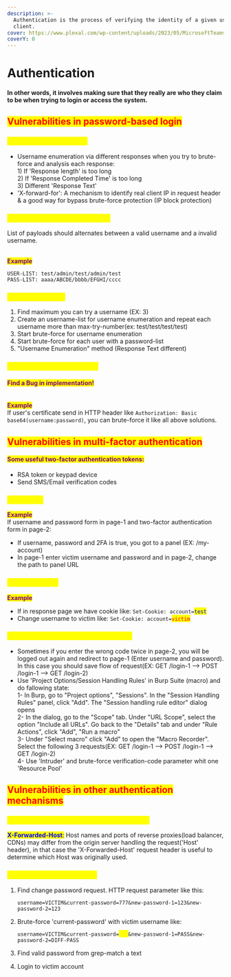 ```yaml
---
description: >-
  Authentication is the process of verifying the identity of a given user or
  client.
cover: https://www.plexal.com/wp-content/uploads/2023/05/MicrosoftTeams-image-171.png
coverY: 0
---
```


# Authentication

#### &#x20;In other words, it involves making sure that they really are who they claim to be when trying to login or access the system.

## <mark style="color:red;">Vulnerabilities in password-based login</mark>

### <mark style="color:yellow;">Username Enumeration</mark>

* Username enumeration via different responses when you try to brute-force and analysis each response:\
  &#x20;                   1\) If 'Response length' is too long\
  &#x20;                   2\) If 'Response Completed Time' is too long\
  &#x20;                   3\) Different 'Response Text'
* 'X-forward-for': A mechanism to identify real client IP in request header & a good way for bypass brute-force protection (IP block protection)

### <mark style="color:yellow;">Many failed request & IP Block</mark>

List of payloads should alternates between a valid username and a invalid username.

\
<mark style="color:purple;">**Example**</mark>

```
USER-LIST: test/admin/test/admin/test
PASS-LIST: aaaa/ABCDE/bbbb/EFGHI/cccc
```

### <mark style="color:yellow;">Account Locking</mark>

1. Find maximum you can try a username (EX: 3)
2. Create an username-list for username enumeration and repeat each username more than max-try-number(ex: test/test/test/test)
3. Start brute-force for username enumeration
4. Start brute-force for each user with a password-list
5. "Username Enumeration" method (Response Text different)

### <mark style="color:yellow;">HTTP basic authentication</mark>

#### <mark style="color:purple;">Find a Bug in implementation!</mark>

\
<mark style="color:purple;">**Example**</mark>\
If user's certificate send in HTTP header like `Authorization: Basic base64(username:password)`, you can brute-force it like all above solutions.

## <mark style="color:red;">Vulnerabilities in multi-factor authentication</mark>

#### <mark style="color:purple;">Some useful two-factor authentication tokens:</mark>

* RSA token or keypad device
* Send SMS/Email verification codes

### <mark style="color:yellow;">Bypassing</mark>

<mark style="color:purple;">**Example**</mark>\
If username and password form in page-1 and two-factor authentication form in page-2:

* If username, password and 2FA is true, you got to a panel (EX: /my-account)
* In page-1 enter victim username and password and in page-2, change the path to panel URL

### <mark style="color:yellow;">Flawed in logic</mark>

<mark style="color:purple;">**Example**</mark>

* If in response page we have cookie like: `Set-Cookie: account=`<mark style="color:blue;">`test`</mark>
* Change username to victim like: `Set-Cookie: account=`<mark style="color:red;">`victim`</mark>

### <mark style="color:yellow;">Brute-forcing 2FA verification codes</mark>

* Sometimes if you enter the wrong code twice in page-2, you will be logged out again and redirect to page-1 (Enter username and password). In this case you should save flow of request(EX: GET /login-1 --> POST /login-1 --> GET /login-2)
* Use 'Project Options/Session Handling Rules' in Burp Suite (macro) and do fallowing state:\
  1- In Burp, go to "Project options", "Sessions". In the "Session Handling Rules" panel, click "Add". The "Session handling rule editor" dialog opens \
  2- In the dialog, go to the "Scope" tab. Under "URL Scope", select the option "Include all URLs". Go back to the "Details" tab and under "Rule Actions", click "Add", "Run a macro"\
  3- Under "Select macro" click "Add" to open the "Macro Recorder". Select the following 3 requests(EX: GET /login-1 --> POST /login-1 --> GET /login-2)\
  4- Use 'Intruder' and brute-force verification-code parameter whit one 'Resource Pool'

## <mark style="color:red;">Vulnerabilities in other authentication mechanisms</mark>

### <mark style="color:yellow;">Password reset poisoning via middleware</mark>

<mark style="color:blue;">**X-Forwarded-Host**</mark><mark style="color:blue;">:</mark> Host names and ports of reverse proxies(load balancer, CDNs) may differ from the origin server handling the request('Host' header), in that case the 'X-Forwarded-Host' request header is useful to determine which Host was originally used.

### <mark style="color:yellow;">Changing user passwords</mark>

1.  Find change password request. HTTP request parameter like this:

    `username=VICTIM&current-password=777&new-password-1=123&new-password-2=123`
2.  Brute-force 'current-password' with victim username like:

    `username=VICTIM&current-password=`<mark style="color:yellow;">`FOO`</mark>`&new-password-1=PASS&new-password-2=DIFF-PASS`
3. Find valid password from grep-match a text
4. Login to victim account
